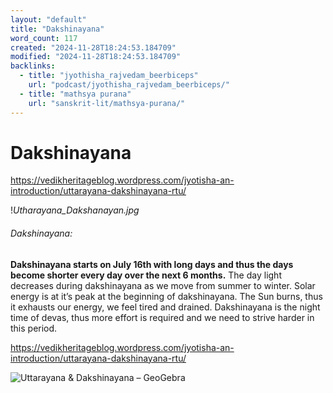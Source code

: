 ```yaml
---
layout: "default"
title: "Dakshinayana"
word_count: 117
created: "2024-11-28T18:24:53.184709"
modified: "2024-11-28T18:24:53.184709"
backlinks:
  - title: "jyothisha_rajvedam_beerbiceps"
    url: "podcast/jyothisha_rajvedam_beerbiceps/"
  - title: "mathsya purana"
    url: "sanskrit-lit/mathsya-purana/"
---
```

# Dakshinayana



https://vedikheritageblog.wordpress.com/jyotisha-an-introduction/uttarayana-dakshinayana-rtu/



!*Utharayana_Dakshanayan.jpg*
###### Dakshinayana:

**Dakshinayana starts on July 16th with long days and thus the days become shorter every day over the next 6 months.** The day light decreases during dakshinayana as we move from summer to winter. Solar energy is at it’s peak at the beginning of dakshinayana. The Sun burns, thus it exhausts our energy, we feel tired and drained. Dakshinayana is the night time of devas, thus more effort is required and we need to strive harder in this period.


https://vedikheritageblog.wordpress.com/jyotisha-an-introduction/uttarayana-dakshinayana-rtu/

![Uttarayana & Dakshinayana – GeoGebra](https://www.geogebra.org/resource/zSCURXy6/PTSCgbmFZt22rc1I/material-zSCURXy6.png)
